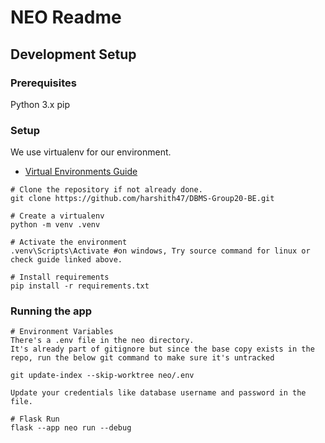 # NEO Readme

## Development Setup

### Prerequisites
Python 3.x
pip

### Setup
We use virtualenv for our environment.
* [Virtual Environments Guide](https://packaging.python.org/en/latest/guides/installing-using-pip-and-virtual-environments/#create-and-use-virtual-environments)

```commmandline
# Clone the repository if not already done. 
git clone https://github.com/harshith47/DBMS-Group20-BE.git

# Create a virtualenv
python -m venv .venv

# Activate the environment
.venv\Scripts\Activate #on windows, Try source command for linux or check guide linked above.

# Install requirements
pip install -r requirements.txt
```

### Running the app
```commandline
# Environment Variables
There's a .env file in the neo directory. 
It's already part of gitignore but since the base copy exists in the repo, run the below git command to make sure it's untracked

git update-index --skip-worktree neo/.env

Update your credentials like database username and password in the file.

# Flask Run
flask --app neo run --debug
```
 



